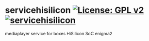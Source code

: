 servicehisilicon [![License: GPL v2](https://img.shields.io/badge/License-GPL%20v2-blue.svg)](https://www.gnu.org/licenses/old-licenses/gpl-2.0.en.html) [![servicehisilicon](https://github.com/norhap/servicehisilicon/actions/workflows/servicehisilicon.yml/badge.svg)](https://github.com/norhap/servicehisilicon/actions/workflows/servicehisilicon.yml)
================
mediaplayer service for boxes HiSilicon SoC enigma2
